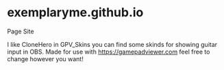 # exemplaryme.github.io
Page Site

I like CloneHero in GPV_Skins you can find some skinds for showing guitar input in OBS. Made for use with https://gamepadviewer.com feel free to change however you want!
